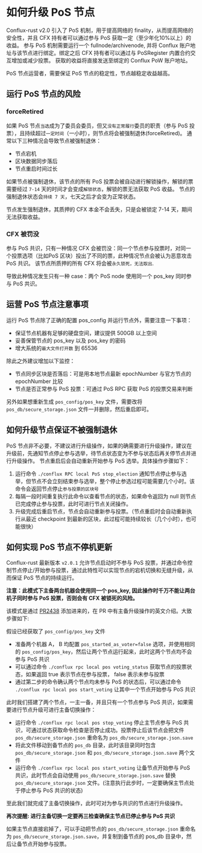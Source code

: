# 如何升级 PoS 节点

Conflux-rust v2.0 引入了 PoS 机制，用于提高网络的 finality，从而提高网络的安全性，并且 CFX 持有者可以通过参与 PoS 获取一定（至少年化10%以上）的收益。
参与 PoS 机制需要运行一个 fullnode/archivenode, 并将 Conflux 账户地址与该节点进行绑定。绑定之后 CFX 持有者可以通过与 PoSRegister 内置合约交互增加或减少投票。
获取的收益将直接发送至绑定的 Conflux PoW 账户地址。

PoS 节点运营者，需要保证 PoS 节点的稳定性，节点越稳定收益越高。

## 运行 PoS 节点的风险

### forceRetired

如果 PoS 节点`当选`成为了委员会委员，但又`没有正常履行`委员的职责（参与 PoS 投票），且持续超过`一定时间`（一小时），则节点将会被强制退休(forceRetired)。
通常以下三种情况会导致节点被强制退休：

- 节点宕机
- 区块数据同步落后
- 节点重启时间过长

如果节点被强制退休，该节点的所有 PoS 投票会被自动进行解锁操作，解锁的票需要经过 `7-14` 天的时间才会变成`解锁状态`，解锁的票无法获取 PoS 收益。
节点的强制退休状态会`持续 7 天`，七天之后才会变为正常状态。

节点发生强制退休，其质押的 CFX 本金不会丢失，只是会被锁定 7-14 天，期间无法获取收益。

### CFX 被罚没

参与 PoS 共识，只有一种情况 CFX 会被罚没：同一个节点参与投票时，对同一个投票选项（比如PoS 区块）投出了不同的票，此种情况节点会被认为恶意攻击 PoS 共识。
该节点所质押的所有 CFX 将会被`永久锁死，无法取出`.

导致此种情况发生只有一种 case：两个 PoS node 使用同一个  pos_key 同时参与 PoS 共识。

## 运营 PoS 节点注意事项

运行 PoS 节点除了正确的配置 pos_config 并运行节点外，需要注意一下事项：

- 保证节点机器有足够的硬盘空间，建议提供 500GB 以上空间
- 妥善保管节点的 pos_key 以及 pos_key 的密码
- 增大系统的`最大文件打开数` 到 65536

除此之外建议增加以下监控：

- 节点同步区块是否落后：可是用本地节点最新 epochNumber  与官方节点的 epochNumber 比较
- 节点是否正常参与 PoS 投票：可通过 PoS RPC 获取 PoS 的投票交易来判断

另外如果想重新生成 `pos_config/pos_key` 文件，需要改将 `pos_db/secure_storage.json` 文件一并删除，然后重启即可。

## 如何升级节点保证不被强制退休

PoS 节点非不必要，不建议进行升级操作，如果的确需要进行升级操作，建议在升级前，先通知节点停止参与选举，待节点状态变为不参与状态后再关停节点并进行升级操作。
节点重启后会自动重新开始参与 PoS 选举。具体操作步骤如下：

1. 运行命令 `./conflux RPC local PoS stop_election` 通知节点停止参与选举，但节点不会立刻结束参与选举，整个停止参选过程可能需要几个小时。该命令会返回节点停止`参与投票的区块号`
2. 每隔一段时间重复执行此命令以查看节点的状态，如果命令返回为 null 则节点已完成停止参与投票，此时可进行节点关闭操作。
3. 升级完成后重启节点，节点会自动重新参与投票。（节点重启时会自动重新执行从最近 checkpoint 到最新的区块，此过程可能持续较长（几个小时），也可能很快）

## 如何实现 PoS 节点不停机更新

Conflux-rust 最新版本 `v2.0.1` 允许节点启动时不参与 PoS 投票，并通过命令控制节点停止/开始参与投票，通过此特性可以实现节点的宕机切换和无缝升级，从而保证 PoS 节点的持续运行。

**注意：此模式下主备两台机器会使用同一个 pos_key, 因此操作时千万不能让两台机子同时参与 PoS 投票，否则会有 CFX 被锁死的风险。**

该模式是通过 [PR2438](https://github.com/Conflux-Chain/conflux-rust/pull/2438) 添加进来的，在 PR 中有主备升级操作的英文介绍。大致步骤如下:

假设已经获取了 `pos_config/pos_key` 文件

- 准备两个机器 A， B 均配置 `pos_started_as_voter=false` 选项，并使用相同的 `pos_config/pos_key`，然后让两个节点运行起来，此时这两个节点均不会参与 PoS 共识
- 可以通过命令 `./conflux rpc local pos voting_status` 获取节点的投票状态，如果返回 true 表示节点在参与投票， false 表示未参与投票
- 通过第二步的命令确认两个节点均未参与 PoS 的状态后，可以通过命令 `./conflux rpc local pos start_voting` 让其中一个节点开始参与 PoS 共识

此时我们搭建了两个节点，一主一备，并且只有一个节点参与 PoS 共识，如果需要进行节点升级可进行主备切换操作：

- 运行命令 `./conflux rpc local pos stop_voting` 停止主节点参与 PoS 共识，可通过状态获取命令检查是否停止成功。投票停止后该节点会把文件 `pos_db/secure_storage.json` 重命名为 `pos_db/secure_storage.json.save`
- 将此文件移动到备节点的 `pos_db` 目录，此时该目录同时包含 `pos_db/secure_storage.json` 和 `pos_db/secure_storage.json.save` 两个文件
- 运行命令 `./conflux rpc local pos start_voting` 让备节点开始参与 PoS 共识，此时节点会自动使用  `pos_db/secure_storage.json.save` 替换 `pos_db/secure_storage.json` 文件。(注意执行此步时，一定要确保主节点处于停止参与 PoS 共识的状态)

至此我们就完成了主备切换操作，此时可对为参与共识的节点进行升级操作。

**再次提醒: 进行主备切换一定要再三检查确保主节点已停止参与 PoS 共识**

如果主节点直接宕掉了，可以手动把节点的 `pos_db/secure_storage.json` 重命名为 `pos_db/secure_storage.json.save`，并复制到备节点的 pos_db 目录中，然后让备节点开始参与投票。